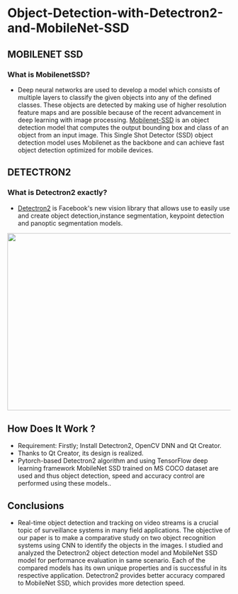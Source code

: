 # Object-Detection-with-Detectron2-and-MobileNet-SSD

## MOBILENET SSD

### What is MobilenetSSD?
- Deep neural networks are used to develop a model which consists of multiple layers to classify the given objects into any of the defined classes. 
These objects are detected by making use of higher resolution feature maps and are possible because of the recent advancement in deep learning with image processing. 
[Mobilenet-SSD](https://ebenezertechs.com/mobilenet-ssd-using-opencv-3-4-1-deep-learning-module-python/) is an object detection model that computes the output bounding box and class of an object from an input image. This Single Shot Detector (SSD) object detection model uses Mobilenet as the backbone and can achieve fast object detection optimized for mobile devices.

## DETECTRON2
### What is Detectron2 exactly?
- [Detectron2](https://github.com/facebookresearch/detectron2) is Facebook's new vision library that allows use to easily use and 
create object detection,instance segmentation, keypoint detection and panoptic segmentation models.

<img align="center" src = "https://github.com/engineerbekir/Object-Detection-with-Detectron2-and-MobileNet-SSD/blob/master/gif.gif" width = "800" height ="400"/>

## How Does It Work ? 

- Requirement: Firstly; Install Detectron2, OpenCV DNN and Qt Creator. 
- Thanks to Qt Creator, its design is realized.
- Pytorch-based Detectron2 algorithm and using TensorFlow deep learning framework MobileNet SSD trained on MS COCO dataset are  used and thus object detection, speed and accuracy control are performed using these models..


## Conclusions
- Real-time object detection and tracking on video streams is a crucial topic of surveillance systems in many field applications. 
The objective of our paper is to make a comparative study on two object recognition systems using CNN to identify the objects in the images. 
I studied and analyzed the Detectron2 object detection model and MobileNet SSD model for performance evaluation in same 
scenario. Each of the compared models has its own unique properties and is successful in its respective application. Detectron2 provides better accuracy compared to MobileNet SSD, which provides more detection speed.

